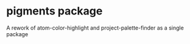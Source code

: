 # pigments package

A rework of atom-color-highlight and project-palette-finder as a single package
